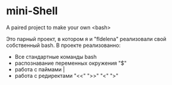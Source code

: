 # mini-Shell
A paired project to make your own &lt;bash>

Это парный проект, в котором я и "fldelena" реализовали свой собственный bash.
В проекте реализованно:
* Все стандартные команды bash
* распознавание переменных окружения "$"
* работа с паймами |
* работа с редиректами "<<" ">>" "<" ">"